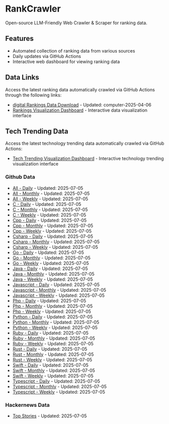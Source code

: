 # RankCrawler

Open-source LLM-Friendly Web Crawler & Scraper for ranking data.

## Features

* Automated collection of ranking data from various sources
* Daily updates via GitHub Actions
* Interactive web dashboard for viewing ranking data


## Data Links

Access the latest ranking data automatically crawled via GitHub Actions through the following links:

* [digital Rankings Data Download](https://github.com/chenjy16/RankCrawler/blob/main/data/1688/digital_computer_2025-04-06.json) - Updated: computer-2025-04-06
* [Rankings Visualization Dashboard](https://chenjy16.github.io/RankCrawler/1688_rankings.html) - Interactive data visualization interface




## Tech Trending Data

Access the latest technology trending data automatically crawled via GitHub Actions:

* [Tech Trending Visualization Dashboard](https://chenjy16.github.io/RankCrawler/tech_trending.html) - Interactive technology trending visualization interface

### Github Data

* [All - Daily](https://github.com/chenjy16/RankCrawler/blob/main/data/github/github_all_daily_2025-07-05.json) - Updated: 2025-07-05
* [All - Monthly](https://github.com/chenjy16/RankCrawler/blob/main/data/github/github_all_monthly_2025-07-05.json) - Updated: 2025-07-05
* [All - Weekly](https://github.com/chenjy16/RankCrawler/blob/main/data/github/github_all_weekly_2025-07-05.json) - Updated: 2025-07-05
* [C - Daily](https://github.com/chenjy16/RankCrawler/blob/main/data/github/github_c_daily_2025-07-05.json) - Updated: 2025-07-05
* [C - Monthly](https://github.com/chenjy16/RankCrawler/blob/main/data/github/github_c_monthly_2025-07-05.json) - Updated: 2025-07-05
* [C - Weekly](https://github.com/chenjy16/RankCrawler/blob/main/data/github/github_c_weekly_2025-07-05.json) - Updated: 2025-07-05
* [Cpp - Daily](https://github.com/chenjy16/RankCrawler/blob/main/data/github/github_cpp_daily_2025-07-05.json) - Updated: 2025-07-05
* [Cpp - Monthly](https://github.com/chenjy16/RankCrawler/blob/main/data/github/github_cpp_monthly_2025-07-05.json) - Updated: 2025-07-05
* [Cpp - Weekly](https://github.com/chenjy16/RankCrawler/blob/main/data/github/github_cpp_weekly_2025-07-05.json) - Updated: 2025-07-05
* [Csharp - Daily](https://github.com/chenjy16/RankCrawler/blob/main/data/github/github_csharp_daily_2025-07-05.json) - Updated: 2025-07-05
* [Csharp - Monthly](https://github.com/chenjy16/RankCrawler/blob/main/data/github/github_csharp_monthly_2025-07-05.json) - Updated: 2025-07-05
* [Csharp - Weekly](https://github.com/chenjy16/RankCrawler/blob/main/data/github/github_csharp_weekly_2025-07-05.json) - Updated: 2025-07-05
* [Go - Daily](https://github.com/chenjy16/RankCrawler/blob/main/data/github/github_go_daily_2025-07-05.json) - Updated: 2025-07-05
* [Go - Monthly](https://github.com/chenjy16/RankCrawler/blob/main/data/github/github_go_monthly_2025-07-05.json) - Updated: 2025-07-05
* [Go - Weekly](https://github.com/chenjy16/RankCrawler/blob/main/data/github/github_go_weekly_2025-07-05.json) - Updated: 2025-07-05
* [Java - Daily](https://github.com/chenjy16/RankCrawler/blob/main/data/github/github_java_daily_2025-07-05.json) - Updated: 2025-07-05
* [Java - Monthly](https://github.com/chenjy16/RankCrawler/blob/main/data/github/github_java_monthly_2025-07-05.json) - Updated: 2025-07-05
* [Java - Weekly](https://github.com/chenjy16/RankCrawler/blob/main/data/github/github_java_weekly_2025-07-05.json) - Updated: 2025-07-05
* [Javascript - Daily](https://github.com/chenjy16/RankCrawler/blob/main/data/github/github_javascript_daily_2025-07-05.json) - Updated: 2025-07-05
* [Javascript - Monthly](https://github.com/chenjy16/RankCrawler/blob/main/data/github/github_javascript_monthly_2025-07-05.json) - Updated: 2025-07-05
* [Javascript - Weekly](https://github.com/chenjy16/RankCrawler/blob/main/data/github/github_javascript_weekly_2025-07-05.json) - Updated: 2025-07-05
* [Php - Daily](https://github.com/chenjy16/RankCrawler/blob/main/data/github/github_php_daily_2025-07-05.json) - Updated: 2025-07-05
* [Php - Monthly](https://github.com/chenjy16/RankCrawler/blob/main/data/github/github_php_monthly_2025-07-05.json) - Updated: 2025-07-05
* [Php - Weekly](https://github.com/chenjy16/RankCrawler/blob/main/data/github/github_php_weekly_2025-07-05.json) - Updated: 2025-07-05
* [Python - Daily](https://github.com/chenjy16/RankCrawler/blob/main/data/github/github_python_daily_2025-07-05.json) - Updated: 2025-07-05
* [Python - Monthly](https://github.com/chenjy16/RankCrawler/blob/main/data/github/github_python_monthly_2025-07-05.json) - Updated: 2025-07-05
* [Python - Weekly](https://github.com/chenjy16/RankCrawler/blob/main/data/github/github_python_weekly_2025-07-05.json) - Updated: 2025-07-05
* [Ruby - Daily](https://github.com/chenjy16/RankCrawler/blob/main/data/github/github_ruby_daily_2025-07-05.json) - Updated: 2025-07-05
* [Ruby - Monthly](https://github.com/chenjy16/RankCrawler/blob/main/data/github/github_ruby_monthly_2025-07-05.json) - Updated: 2025-07-05
* [Ruby - Weekly](https://github.com/chenjy16/RankCrawler/blob/main/data/github/github_ruby_weekly_2025-07-05.json) - Updated: 2025-07-05
* [Rust - Daily](https://github.com/chenjy16/RankCrawler/blob/main/data/github/github_rust_daily_2025-07-05.json) - Updated: 2025-07-05
* [Rust - Monthly](https://github.com/chenjy16/RankCrawler/blob/main/data/github/github_rust_monthly_2025-07-05.json) - Updated: 2025-07-05
* [Rust - Weekly](https://github.com/chenjy16/RankCrawler/blob/main/data/github/github_rust_weekly_2025-07-05.json) - Updated: 2025-07-05
* [Swift - Daily](https://github.com/chenjy16/RankCrawler/blob/main/data/github/github_swift_daily_2025-07-05.json) - Updated: 2025-07-05
* [Swift - Monthly](https://github.com/chenjy16/RankCrawler/blob/main/data/github/github_swift_monthly_2025-07-05.json) - Updated: 2025-07-05
* [Swift - Weekly](https://github.com/chenjy16/RankCrawler/blob/main/data/github/github_swift_weekly_2025-07-05.json) - Updated: 2025-07-05
* [Typescript - Daily](https://github.com/chenjy16/RankCrawler/blob/main/data/github/github_typescript_daily_2025-07-05.json) - Updated: 2025-07-05
* [Typescript - Monthly](https://github.com/chenjy16/RankCrawler/blob/main/data/github/github_typescript_monthly_2025-07-05.json) - Updated: 2025-07-05
* [Typescript - Weekly](https://github.com/chenjy16/RankCrawler/blob/main/data/github/github_typescript_weekly_2025-07-05.json) - Updated: 2025-07-05

### Hackernews Data

* [Top Stories](https://github.com/chenjy16/RankCrawler/blob/main/data/hackernews/hackernews_top_2025-07-05.json) - Updated: 2025-07-05


